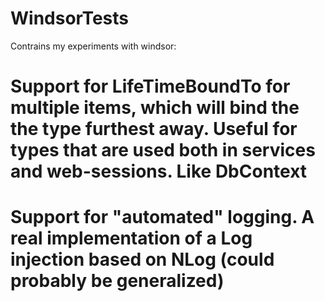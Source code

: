 # WindsorTests

Contrains my experiments with windsor:

# Support for LifeTimeBoundTo for multiple items, which will bind the the type furthest away. Useful for types that are used both in services and web-sessions. Like DbContext
# Support for "automated" logging. A real implementation of a Log injection based on NLog (could probably be generalized)
